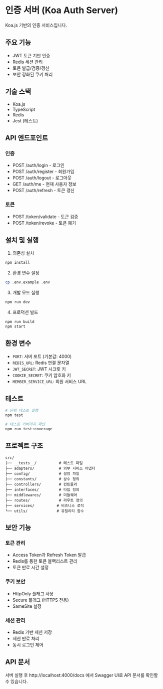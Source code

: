 # 인증 서버 (Koa Auth Server)

Koa.js 기반의 인증 서비스입니다.

## 주요 기능

- JWT 토큰 기반 인증
- Redis 세션 관리
- 토큰 발급/검증/갱신
- 보안 강화된 쿠키 처리

## 기술 스택

- Koa.js
- TypeScript
- Redis
- Jest (테스트)

## API 엔드포인트

### 인증
- POST /auth/login - 로그인
- POST /auth/register - 회원가입
- POST /auth/logout - 로그아웃
- GET /auth/me - 현재 사용자 정보
- POST /auth/refresh - 토큰 갱신

### 토큰
- POST /token/validate - 토큰 검증
- POST /token/revoke - 토큰 폐기

## 설치 및 실행

1. 의존성 설치
```bash
npm install
```

2. 환경 변수 설정
```bash
cp .env.example .env
```

3. 개발 모드 실행
```bash
npm run dev
```

4. 프로덕션 빌드
```bash
npm run build
npm start
```

## 환경 변수

- `PORT`: 서버 포트 (기본값: 4000)
- `REDIS_URL`: Redis 연결 문자열
- `JWT_SECRET`: JWT 시크릿 키
- `COOKIE_SECRET`: 쿠키 암호화 키
- `MEMBER_SERVICE_URL`: 회원 서비스 URL

## 테스트

```bash
# 단위 테스트 실행
npm test

# 테스트 커버리지 확인
npm run test:coverage
```

## 프로젝트 구조

```
src/
├── __tests__/          # 테스트 파일
├── adapters/           # 외부 서비스 어댑터
├── config/             # 설정 파일
├── constants/          # 상수 정의
├── controllers/        # 컨트롤러
├── interfaces/         # 타입 정의
├── middlewares/        # 미들웨어
├── routes/             # 라우트 정의
├── services/          # 비즈니스 로직
└── utils/             # 유틸리티 함수
```

## 보안 기능

### 토큰 관리
- Access Token과 Refresh Token 발급
- Redis를 통한 토큰 블랙리스트 관리
- 토큰 만료 시간 설정

### 쿠키 보안
- HttpOnly 플래그 사용
- Secure 플래그 (HTTPS 전용)
- SameSite 설정

### 세션 관리
- Redis 기반 세션 저장
- 세션 만료 처리
- 동시 로그인 제어

## API 문서

서버 실행 후 http://localhost:4000/docs 에서 Swagger UI로 API 문서를 확인할 수 있습니다.

